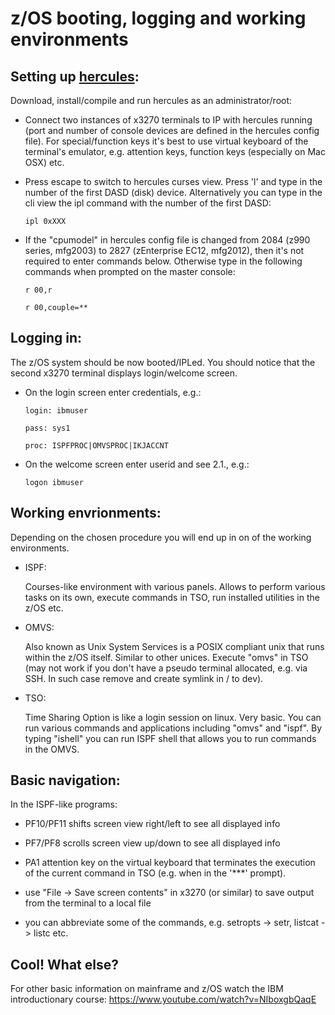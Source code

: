 # z/OS booting, logging and working environments

## Setting up [hercules](http://www.hercules-390.org/):

Download, install/compile and run hercules as an administrator/root:

- Connect two instances of x3270 terminals to IP with hercules running (port and number of console devices are defined in the hercules config file). For special/function keys it's best to use virtual keyboard of the terminal's emulator, e.g. attention keys, function keys (especially on Mac OSX) etc. 

- Press escape to switch to hercules curses view. Press 'l' and type in the number of the first DASD (disk) device. Alternatively you can type in the cli view the ipl command with the number of the first DASD:

  `ipl 0xXXX`

- If the "cpumodel" in hercules config file is changed from 2084 (z990 series, mfg2003) to 2827 (zEnterprise EC12, mfg2012), then it's not required to enter commands below. Otherwise type in the following commands when prompted on the master console:

  `r 00,r`
  
  `r 00,couple=**`

## Logging in:

The z/OS system should be now booted/IPLed. You should notice that the second x3270 terminal displays login/welcome screen.

- On the login screen enter credentials, e.g.:

  `login: ibmuser`
  
  `pass: sys1`
  
  `proc: ISPFPROC|OMVSPROC|IKJACCNT`

- On the welcome screen enter userid and see 2.1., e.g.:

  `logon ibmuser`

## Working envrionments:

Depending on the chosen procedure you will end up in on of the working environments.

- ISPF:

  Courses-like environment with various panels. Allows to perform various tasks on its own, execute commands in TSO, run installed utilities in the z/OS etc.

- OMVS:

  Also known as Unix System Services is a POSIX compliant unix that runs within the z/OS itself. Similar to other unices. Execute "omvs" in TSO  (may not work if you don't have a pseudo terminal allocated, e.g. via SSH. In such case remove and create symlink in / to dev).

- TSO:

  Time Sharing Option is like a login session on linux. Very basic. You can run various commands and applications including "omvs" and "ispf". By typing "ishell" you can run ISPF shell that allows you to run commands in the OMVS.

## Basic navigation:

In the ISPF-like programs:

  - PF10/PF11 shifts screen view right/left to see all displayed info
  
  - PF7/PF8 scrolls screen view up/down to see all displayed info
  
  - PA1 attention key on the virtual keyboard that terminates the execution of the current command in TSO (e.g. when in the '***' prompt).
  
  - use "File -> Save screen contents" in x3270 (or similar) to save output from the terminal to a local file
  
  - you can abbreviate some of the commands, e.g. setropts -> setr, listcat -> listc etc.

## Cool! What else?

For other basic information on mainframe and z/OS watch the IBM introductionary course: https://www.youtube.com/watch?v=NIboxgbQaqE
